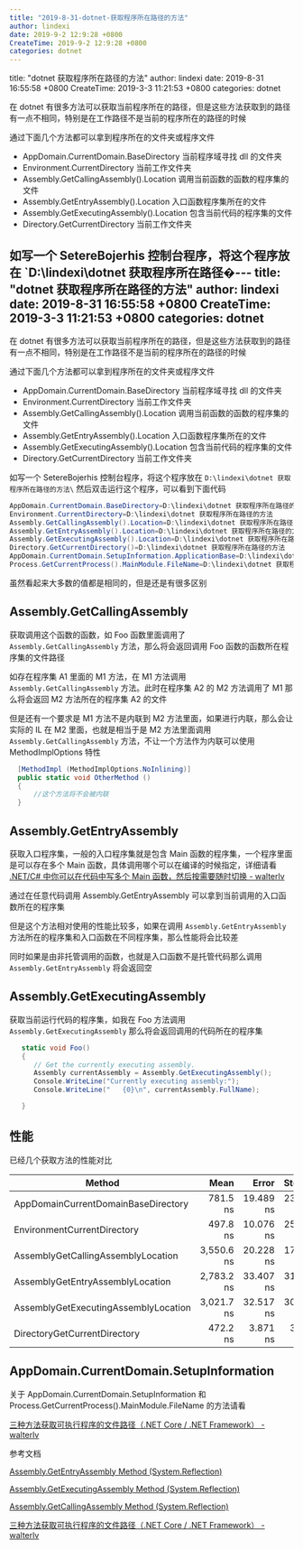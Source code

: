 ```yaml
---
title: "2019-8-31-dotnet-获取程序所在路径的方法"
author: lindexi
date: 2019-9-2 12:9:28 +0800
CreateTime: 2019-9-2 12:9:28 +0800
categories: dotnet
---
```


title: "dotnet 获取程序所在路径的方法"
author: lindexi
date: 2019-8-31 16:55:58 +0800
CreateTime: 2019-3-3 11:21:53 +0800
categories: dotnet

<!--more-->



在 dotnet 有很多方法可以获取当前程序所在的路径，但是这些方法获取到的路径有一点不相同，特别是在工作路径不是当前的程序所在的路径的时候

<!--more-->



通过下面几个方法都可以拿到程序所在的文件夹或程序文件

- AppDomain.CurrentDomain.BaseDirectory 当前程序域寻找 dll 的文件夹
- Environment.CurrentDirectory 当前工作文件夹
- Assembly.GetCallingAssembly().Location 调用当前函数的函数的程序集的文件
- Assembly.GetEntryAssembly().Location 入口函数程序集所在的文件
- Assembly.GetExecutingAssembly().Location 包含当前代码的程序集的文件
- Directory.GetCurrentDirectory 当前工作文件夹

如写一个 SetereBojerhis 控制台程序，将这个程序放在 `D:\lindexi\dotnet 获取程序所在路径�---
title: "dotnet 获取程序所在路径的方法"
author: lindexi
date: 2019-8-31 16:55:58 +0800
CreateTime: 2019-3-3 11:21:53 +0800
categories: dotnet
---

在 dotnet 有很多方法可以获取当前程序所在的路径，但是这些方法获取到的路径有一点不相同，特别是在工作路径不是当前的程序所在的路径的时候

<!--more-->



通过下面几个方法都可以拿到程序所在的文件夹或程序文件

- AppDomain.CurrentDomain.BaseDirectory 当前程序域寻找 dll 的文件夹
- Environment.CurrentDirectory 当前工作文件夹
- Assembly.GetCallingAssembly().Location 调用当前函数的函数的程序集的文件
- Assembly.GetEntryAssembly().Location 入口函数程序集所在的文件
- Assembly.GetExecutingAssembly().Location 包含当前代码的程序集的文件
- Directory.GetCurrentDirectory 当前工作文件夹

如写一个 SetereBojerhis 控制台程序，将这个程序放在 `D:\lindexi\dotnet 获取程序所在路径的方法\` 然后双击运行这个程序，可以看到下面代码

```csharp
AppDomain.CurrentDomain.BaseDirectory=D:\lindexi\dotnet 获取程序所在路径的方法\
Environment.CurrentDirectory=D:\lindexi\dotnet 获取程序所在路径的方法
Assembly.GetCallingAssembly().Location=D:\lindexi\dotnet 获取程序所在路径的方法\SetereBojerhis.exe
Assembly.GetEntryAssembly().Location=D:\lindexi\dotnet 获取程序所在路径的方法\SetereBojerhis.exe
Assembly.GetExecutingAssembly().Location=D:\lindexi\dotnet 获取程序所在路径的方法\SetereBojerhis.exe
Directory.GetCurrentDirectory()=D:\lindexi\dotnet 获取程序所在路径的方法
AppDomain.CurrentDomain.SetupInformation.ApplicationBase=D:\lindexi\dotnet 获取程序所在路径的方法\
Process.GetCurrentProcess().MainModule.FileName=D:\lindexi\dotnet 获取程序所在路径的方法\SetereBojerhis.exe
```

虽然看起来大多数的值都是相同的，但是还是有很多区别

## Assembly.GetCallingAssembly

获取调用这个函数的函数，如 Foo 函数里面调用了 `Assembly.GetCallingAssembly` 方法，那么将会返回调用 Foo 函数的函数所在程序集的文件路径

如存在程序集 A1 里面的 M1 方法，在 M1 方法调用 `Assembly.GetCallingAssembly` 方法。此时在程序集 A2 的 M2 方法调用了 M1 那么将会返回 M2 方法所在的程序集 A2 的文件

但是还有一个要求是 M1 方法不是内联到 M2 方法里面，如果进行内联，那么会让实际的 IL 在 M2 里面，也就是相当于是 M2 方法里面调用 `Assembly.GetCallingAssembly` 方法，不让一个方法作为内联可以使用 MethodImplOptions 特性

```csharp
  [MethodImpl (MethodImplOptions.NoInlining)]
  public static void OtherMethod () 
  {
      //这个方法将不会被内联
  }
```

## Assembly.GetEntryAssembly

获取入口程序集，一般的入口程序集就是包含 Main 函数的程序集，一个程序里面是可以存在多个 Main 函数，具体调用哪个可以在编译的时候指定，详细请看 [.NET/C# 中你可以在代码中写多个 Main 函数，然后按需要随时切换 - walterlv](https://walterlv.com/post/write-multiple-main-and-related-startup-codes.html )

通过在任意代码调用 Assembly.GetEntryAssembly 可以拿到当前调用的入口函数所在的程序集

但是这个方法相对使用的性能比较多，如果在调用 `Assembly.GetEntryAssembly` 方法所在的程序集和入口函数在不同程序集，那么性能将会比较差

同时如果是由非托管调用的函数，也就是入口函数不是托管代码那么调用 `Assembly.GetEntryAssembly` 将会返回空


## Assembly.GetExecutingAssembly

获取当前运行代码的程序集，如我在 Foo 方法调用 `Assembly.GetExecutingAssembly` 那么将会返回调用的代码所在的程序集

```csharp
   static void Foo()
   {
      // Get the currently executing assembly.
      Assembly currentAssembly = Assembly.GetExecutingAssembly();
      Console.WriteLine("Currently executing assembly:");
      Console.WriteLine("   {0}\n", currentAssembly.FullName);

   }
```

## 性能

已经几个获取方法的性能对比



|                               Method |       Mean |     Error |    StdDev |     Median |
|------------------------------------- |-----------:|----------:|----------:|-----------:|
|  AppDomainCurrentDomainBaseDirectory |   781.5 ns | 19.489 ns | 23.200 ns |   781.4 ns |
|          EnvironmentCurrentDirectory |   497.8 ns | 10.076 ns | 25.464 ns |   486.2 ns |
|   AssemblyGetCallingAssemblyLocation | 3,550.6 ns | 20.228 ns | 17.932 ns | 3,555.4 ns |
|     AssemblyGetEntryAssemblyLocation | 2,783.2 ns | 33.407 ns | 31.249 ns | 2,791.1 ns |
| AssemblyGetExecutingAssemblyLocation | 3,021.7 ns | 32.517 ns | 30.416 ns | 3,018.8 ns |
|         DirectoryGetCurrentDirectory |   472.2 ns |  3.871 ns |  3.621 ns |   471.4 ns |

## AppDomain.CurrentDomain.SetupInformation

关于 AppDomain.CurrentDomain.SetupInformation 和 Process.GetCurrentProcess().MainModule.FileName 的方法请看

[三种方法获取可执行程序的文件路径（.NET Core / .NET Framework） - walterlv](https://walterlv.com/post/get-current-executable-file-path.html#%E4%BD%BF%E7%94%A8%E5%BA%94%E7%94%A8%E7%A8%8B%E5%BA%8F%E5%9F%9F%E4%BF%A1%E6%81%AF%E8%8E%B7%E5%8F%96 )

参考文档

[Assembly.GetEntryAssembly Method (System.Reflection)](https://docs.microsoft.com/en-us/dotnet/api/system.reflection.assembly.getentryassembly?view=netframework-4.7.2 )

[Assembly.GetExecutingAssembly Method (System.Reflection)](https://docs.microsoft.com/en-us/dotnet/api/system.reflection.assembly.getexecutingassembly?view=netframework-4.7.2 )

[Assembly.GetCallingAssembly Method (System.Reflection)](https://docs.microsoft.com/en-us/dotnet/api/system.reflection.assembly.getcallingassembly?view=netframework-4.7.2#System_Reflection_Assembly_GetCallingAssembly )

[三种方法获取可执行程序的文件路径（.NET Core / .NET Framework） - walterlv](https://walterlv.com/post/get-current-executable-file-path.html#%E4%BD%BF%E7%94%A8%E5%BA%94%E7%94%A8%E7%A8%8B%E5%BA%8F%E5%9F%9F%E4%BF%A1%E6%81%AF%E8%8E%B7%E5%8F%96 )

